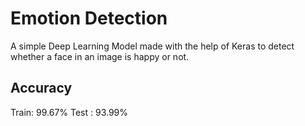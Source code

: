 # Emotion Detection
A simple Deep Learning Model made with the help of Keras to detect whether a face in an image is happy or not.

## Accuracy
Train: 99.67%
Test : 93.99%
